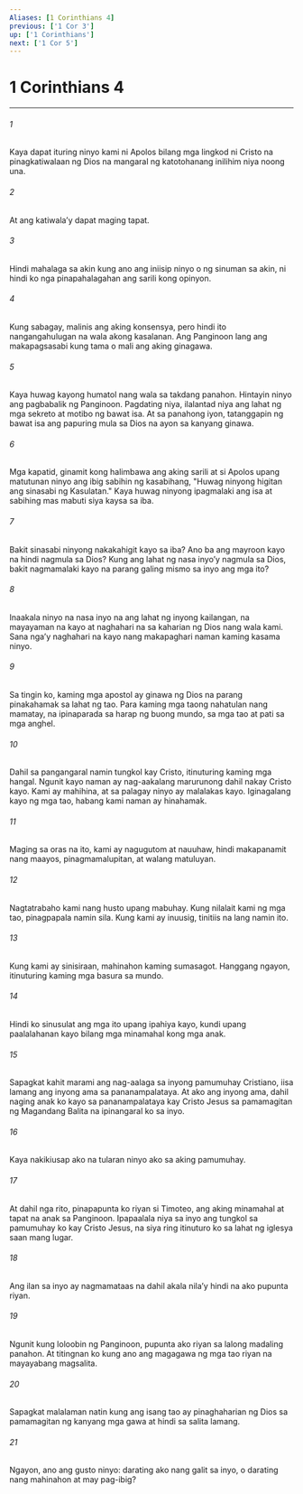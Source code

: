 ```yaml
---
Aliases: [1 Corinthians 4]
previous: ['1 Cor 3']
up: ['1 Corinthians']
next: ['1 Cor 5']
---
```

# 1 Corinthians 4

***

###### 1
Kaya dapat ituring ninyo kami ni Apolos bilang mga lingkod ni Cristo na pinagkatiwalaan ng Dios na mangaral ng katotohanang inilihim niya noong una. 

###### 2
At ang katiwalaʼy dapat maging tapat. 

###### 3
Hindi mahalaga sa akin kung ano ang iniisip ninyo o ng sinuman sa akin, ni hindi ko nga pinapahalagahan ang sarili kong opinyon. 

###### 4
Kung sabagay, malinis ang aking konsensya, pero hindi ito nangangahulugan na wala akong kasalanan. Ang Panginoon lang ang makapagsasabi kung tama o mali ang aking ginagawa. 

###### 5
Kaya huwag kayong humatol nang wala sa takdang panahon. Hintayin ninyo ang pagbabalik ng Panginoon. Pagdating niya, ilalantad niya ang lahat ng mga sekreto at motibo ng bawat isa. At sa panahong iyon, tatanggapin ng bawat isa ang papuring mula sa Dios na ayon sa kanyang ginawa. 

###### 6
Mga kapatid, ginamit kong halimbawa ang aking sarili at si Apolos upang matutunan ninyo ang ibig sabihin ng kasabihang, "Huwag ninyong higitan ang sinasabi ng Kasulatan." Kaya huwag ninyong ipagmalaki ang isa at sabihing mas mabuti siya kaysa sa iba. 

###### 7
Bakit sinasabi ninyong nakakahigit kayo sa iba? Ano ba ang mayroon kayo na hindi nagmula sa Dios? Kung ang lahat ng nasa inyoʼy nagmula sa Dios, bakit nagmamalaki kayo na parang galing mismo sa inyo ang mga ito? 

###### 8
Inaakala ninyo na nasa inyo na ang lahat ng inyong kailangan, na mayayaman na kayo at naghahari na sa kaharian ng Dios nang wala kami. Sana ngaʼy naghahari na kayo nang makapaghari naman kaming kasama ninyo. 

###### 9
Sa tingin ko, kaming mga apostol ay ginawa ng Dios na parang pinakahamak sa lahat ng tao. Para kaming mga taong nahatulan nang mamatay, na ipinaparada sa harap ng buong mundo, sa mga tao at pati sa mga anghel. 

###### 10
Dahil sa pangangaral namin tungkol kay Cristo, itinuturing kaming mga hangal. Ngunit kayo naman ay nag-aakalang marurunong dahil nakay Cristo kayo. Kami ay mahihina, at sa palagay ninyo ay malalakas kayo. Iginagalang kayo ng mga tao, habang kami naman ay hinahamak. 

###### 11
Maging sa oras na ito, kami ay nagugutom at nauuhaw, hindi makapanamit nang maayos, pinagmamalupitan, at walang matuluyan. 

###### 12
Nagtatrabaho kami nang husto upang mabuhay. Kung nilalait kami ng mga tao, pinagpapala namin sila. Kung kami ay inuusig, tinitiis na lang namin ito. 

###### 13
Kung kami ay sinisiraan, mahinahon kaming sumasagot. Hanggang ngayon, itinuturing kaming mga basura sa mundo. 

###### 14
Hindi ko sinusulat ang mga ito upang ipahiya kayo, kundi upang paalalahanan kayo bilang mga minamahal kong mga anak. 

###### 15
Sapagkat kahit marami ang nag-aalaga sa inyong pamumuhay Cristiano, iisa lamang ang inyong ama sa pananampalataya. At ako ang inyong ama, dahil naging anak ko kayo sa pananampalataya kay Cristo Jesus sa pamamagitan ng Magandang Balita na ipinangaral ko sa inyo. 

###### 16
Kaya nakikiusap ako na tularan ninyo ako sa aking pamumuhay. 

###### 17
At dahil nga rito, pinapapunta ko riyan si Timoteo, ang aking minamahal at tapat na anak sa Panginoon. Ipapaalala niya sa inyo ang tungkol sa pamumuhay ko kay Cristo Jesus, na siya ring itinuturo ko sa lahat ng iglesya saan mang lugar. 

###### 18
Ang ilan sa inyo ay nagmamataas na dahil akala nilaʼy hindi na ako pupunta riyan. 

###### 19
Ngunit kung loloobin ng Panginoon, pupunta ako riyan sa lalong madaling panahon. At titingnan ko kung ano ang magagawa ng mga tao riyan na mayayabang magsalita. 

###### 20
Sapagkat malalaman natin kung ang isang tao ay pinaghaharian ng Dios sa pamamagitan ng kanyang mga gawa at hindi sa salita lamang. 

###### 21
Ngayon, ano ang gusto ninyo: darating ako nang galit sa inyo, o darating nang mahinahon at may pag-ibig?
